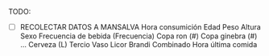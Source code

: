 

TODO:

- [ ] RECOLECTAR DATOS A MANSALVA
		Hora consumición
		Edad
		Peso
		Altura
		Sexo
		Frecuencia de bebida (Frecuencia)
		Copa ron (#)
		Copa ginebra (#)
		...
		Cerveza (L)
			Tercio
			Vaso
		Licor
		Brandi
		Combinado
		Hora última comida
		
